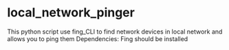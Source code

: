 # local_network_pinger
This python script use fing_CLI to find network devices in local network and allows you to ping them
Dependencies:
  Fing should be installed
  
